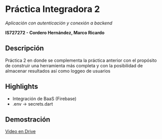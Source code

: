 # Práctica Integradora 2
_Aplicación con autenticación y conexión a backend_

**IS727272 - Cordero Hernández, Marco Ricardo**

## Descripción
Práctica 2 en donde se complementa la práctica anterior con el propósito de
construir una herramienta más completa y con la posibilidad de almacenar resultados
así como loggeo de usuarios

## Highlights
* Integración de BaaS (Firebase)
* .env -> secrets.dart

## Demostración
[Video en Drive](https://drive.google.com/file/d/18o44f3LgWrtpAzA3i_H_z21RQeJthqFV/view?usp=sharing)